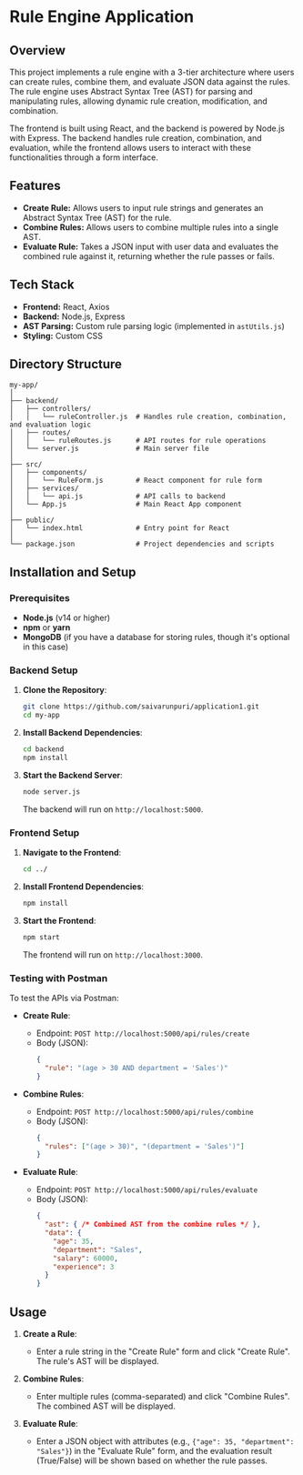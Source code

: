 
# Rule Engine Application

## Overview

This project implements a rule engine with a 3-tier architecture where users can create rules, combine them, and evaluate JSON data against the rules. The rule engine uses Abstract Syntax Tree (AST) for parsing and manipulating rules, allowing dynamic rule creation, modification, and combination.

The frontend is built using React, and the backend is powered by Node.js with Express. The backend handles rule creation, combination, and evaluation, while the frontend allows users to interact with these functionalities through a form interface.

## Features

- **Create Rule:** Allows users to input rule strings and generates an Abstract Syntax Tree (AST) for the rule.
- **Combine Rules:** Allows users to combine multiple rules into a single AST.
- **Evaluate Rule:** Takes a JSON input with user data and evaluates the combined rule against it, returning whether the rule passes or fails.

## Tech Stack

- **Frontend:** React, Axios
- **Backend:** Node.js, Express
- **AST Parsing:** Custom rule parsing logic (implemented in `astUtils.js`)
- **Styling:** Custom CSS

## Directory Structure

```
my-app/
│
├── backend/
│   ├── controllers/
│   │   └── ruleController.js  # Handles rule creation, combination, and evaluation logic
│   ├── routes/
│   │   └── ruleRoutes.js      # API routes for rule operations
│   └── server.js              # Main server file
│
├── src/
│   ├── components/
│   │   └── RuleForm.js        # React component for rule form
│   ├── services/
│   │   └── api.js             # API calls to backend
│   └── App.js                 # Main React App component
│
├── public/
│   └── index.html             # Entry point for React
│
└── package.json               # Project dependencies and scripts
```

## Installation and Setup

### Prerequisites

- **Node.js** (v14 or higher)
- **npm** or **yarn**
- **MongoDB** (if you have a database for storing rules, though it's optional in this case)
  
### Backend Setup

1. **Clone the Repository**:
   ```bash
   git clone https://github.com/saivarunpuri/application1.git
   cd my-app
   ```

2. **Install Backend Dependencies**:
   ```bash
   cd backend
   npm install
   ```

3. **Start the Backend Server**:
   ```bash
   node server.js
   ```

   The backend will run on `http://localhost:5000`.

### Frontend Setup

1. **Navigate to the Frontend**:
   ```bash
   cd ../
   ```

2. **Install Frontend Dependencies**:
   ```bash
   npm install
   ```

3. **Start the Frontend**:
   ```bash
   npm start
   ```

   The frontend will run on `http://localhost:3000`.

### Testing with Postman

To test the APIs via Postman:

- **Create Rule**: 
  - Endpoint: `POST http://localhost:5000/api/rules/create`
  - Body (JSON):
    ```json
    {
      "rule": "(age > 30 AND department = 'Sales')"
    }
    ```

- **Combine Rules**: 
  - Endpoint: `POST http://localhost:5000/api/rules/combine`
  - Body (JSON):
    ```json
    {
      "rules": ["(age > 30)", "(department = 'Sales')"]
    }
    ```

- **Evaluate Rule**: 
  - Endpoint: `POST http://localhost:5000/api/rules/evaluate`
  - Body (JSON):
    ```json
    {
      "ast": { /* Combined AST from the combine rules */ },
      "data": {
        "age": 35,
        "department": "Sales",
        "salary": 60000,
        "experience": 3
      }
    }
    ```

## Usage

1. **Create a Rule**:
   - Enter a rule string in the "Create Rule" form and click "Create Rule". The rule's AST will be displayed.

2. **Combine Rules**:
   - Enter multiple rules (comma-separated) and click "Combine Rules". The combined AST will be displayed.

3. **Evaluate Rule**:
   - Enter a JSON object with attributes (e.g., `{"age": 35, "department": "Sales"}`) in the "Evaluate Rule" form, and the evaluation result (True/False) will be shown based on whether the rule passes.

